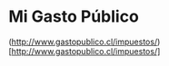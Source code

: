 Mi Gasto Público
=======================

(http://www.gastopublico.cl/impuestos/)[http://www.gastopublico.cl/impuestos/]
